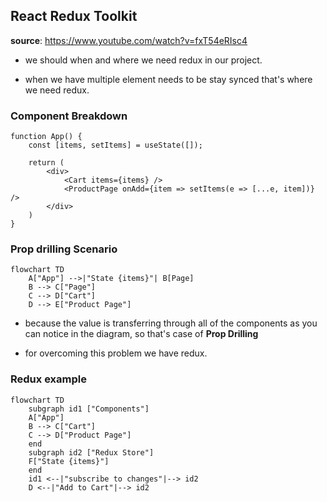 ## React Redux Toolkit

**source**: https://www.youtube.com/watch?v=fxT54eRIsc4

- we should when and where we need redux in our project.

- when we have multiple element needs to be stay synced that's where we need redux.

### Component Breakdown

```
function App() {
    const [items, setItems] = useState([]);

    return (
        <div>
            <Cart items={items} />
            <ProductPage onAdd={item => setItems(e => [...e, item])} />
        </div>
    )
}
```

### Prop drilling Scenario

```mermaid
flowchart TD
    A["App"] -->|"State {items}"| B[Page]
    B --> C["Page"]
    C --> D["Cart"]
    D --> E["Product Page"]
```

- because the value is transferring through all of the components as you can notice in
  the diagram, so that's case of **Prop Drilling**

- for overcoming this problem we have redux.

### Redux example

```mermaid
flowchart TD
    subgraph id1 ["Components"]
    A["App"]
    B --> C["Cart"]
    C --> D["Product Page"]
    end
    subgraph id2 ["Redux Store"]
    F["State {items}"]
    end
    id1 <--|"subscribe to changes"|--> id2
    D <--|"Add to Cart"|--> id2
```
